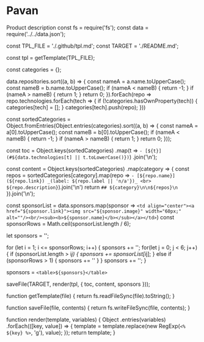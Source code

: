 # Pavan
Product description
const fs = require('fs');
const data = require('../../data.json');

const TPL_FILE = './.github/tpl.md';
const TARGET = './README.md';

const tpl = getTemplate(TPL_FILE);

const categories = {};

data.repositories.sort((a, b) => {
    const nameA = a.name.toUpperCase();
    const nameB = b.name.toUpperCase();
    if (nameA < nameB) {
        return -1;
    }
    if (nameA > nameB) {
        return 1;
    }
    return 0;
}).forEach(repo =>
    repo.technologies.forEach(tech => {
        if (!categories.hasOwnProperty(tech)) {
            categories[tech] = [];
        }
        categories[tech].push(repo);
    }))

const sortedCategories = Object.fromEntries(Object.entries(categories).sort((a, b) => {
    const nameA = a[0].toUpperCase();
    const nameB = b[0].toUpperCase();
    if (nameA < nameB) {
        return -1;
    }
    if (nameA > nameB) {
        return 1;
    }
    return 0;
}));

const toc = Object.keys(sortedCategories)
    .map(t => `- [${t}](#${data.technologies[t] || t.toLowerCase()})`)
    .join('\n');

const content = Object.keys(sortedCategories)
    .map(category => {
        const repos = sortedCategories[category].map(repo => `- [${repo.name}](${repo.link}) _(label: ${repo.label || 'n/a'})_ <br> ${repo.description}`).join('\n')
        return `## ${category}\n\n${repos}\n`
    }).join('\n');

const sponsorList = data.sponsors.map(sponsor => `<td align="center"><a href="${sponsor.link}"><img src="${sponsor.image}" width="60px;" alt=""/><br/><sub><b>${sponsor.name}</b></sub></a></td>`)
const sponsorRows = Math.ceil(sponsorList.length / 6);

let sponsors = '';

for (let i = 1; i <= sponsorRows; i++) {
    sponsors += '<tr>';
    for(let j = 0; j < 6; j++) {
        if (sponsorList.length > i*j) {
            sponsors += sponsorList[i*j];
        } else if (sponsorRows > 1) {
            sponsors += '<td></td>'
        }
    }
    sponsors += '</tr>';
}

sponsors = `<table>${sponsors}</table>`

saveFile(TARGET, render(tpl, { toc, content, sponsors }));

function getTemplate(file) {
    return fs.readFileSync(file).toString();
}

function saveFile(file, contents) {
    return fs.writeFileSync(file, contents);
}

function render(template, variables) {
    Object
        .entries(variables)
        .forEach(([key, value]) => {
            template = template.replace(new RegExp(`<% ${key} %>`, 'g'), value);
        });
    return template;
}
